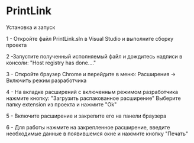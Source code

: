 # PrintLink

Установка и запуск

1 - Откройте файл PrintLink.sln в Visual Studio и выполните сборку проекта

2 -Запустите полученный исполняемый файл и дождитесь надписи в консоли:
"Host registry has done...."

3 - Откройте браузер Chrome и перейдите в меню:
Расширения → Включить режим разработчика

4 - На вкладке расширений с включенным режимом разработчика нажмите кнопку:
"Загрузить распакованное расширение"
Выберите папку extension из проекта и нажмите "Ok"

5 - Включите расширение и закрепите его на панели браузера

6 - Для работы нажмите на закрепленное расширение,
введите необходимые данные в появившемся окне и нажмите кнопку "Печать"